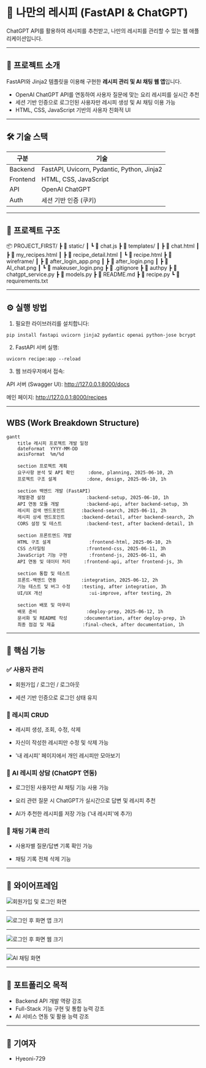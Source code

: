 # 🍳 나만의 레시피 (FastAPI & ChatGPT)

ChatGPT API를 활용하여 레시피를 추천받고, 나만의 레시피를 관리할 수 있는 웹 애플리케이션입니다.

---

## 🚀 프로젝트 소개

FastAPI와 Jinja2 템플릿을 이용해 구현한 **레시피 관리 및 AI 채팅 웹 앱**입니다.

- OpenAI ChatGPT API를 연동하여 사용자 질문에 맞는 요리 레시피를 실시간 추천
- 세션 기반 인증으로 로그인된 사용자만 레시피 생성 및 AI 채팅 이용 가능
- HTML, CSS, JavaScript 기반의 사용자 친화적 UI

---

## 🛠️ 기술 스택

| 구분     | 기술                                |
|--------|-------------------------------------|
| Backend | FastAPI, Uvicorn, Pydantic, Python, Jinja2 |
| Frontend | HTML, CSS, JavaScript               |
| API     | OpenAI ChatGPT                      |
| Auth    | 세션 기반 인증 (쿠키)                  |

---

## 📁 프로젝트 구조

📦 PROJECT_FIRST/
┣ 📂 static/
┃ ┗ 📜 chat.js
┣ 📂 templates/
┃ ┣ 📜 chat.html
┃ ┣ 📜 my_recipes.html
┃ ┣ 📜 recipe_detail.html
┃ ┗ 📜 recipe.html
┣ 📂 wireframe/
┃ ┣ 📜 after_login_app.png
┃ ┣ 📜 after_login.png
┃ ┣ 📜 AI_chat.png
┃ ┗ 📜 makeuser_login.png
┣ 📜 .gitignore
┣ 📜 authpy
┣ 📜 chatgpt_service.py
┣ 📜 models.py
┣ 📜 README.md
┣ 📜 recipe.py
┗ 📜 requirements.txt

---

## ⚙️ 실행 방법

1. 필요한 라이브러리를 설치합니다:

```(venv)
pip install fastapi uvicorn jinja2 pydantic openai python-jose bcrypt
```

2. FastAPI 서버 실행:

```(venv)
uvicorn recipe:app --reload
```

3. 웹 브라우저에서 접속:

API 서버 (Swagger UI): http://127.0.0.1:8000/docs

메인 페이지: http://127.0.0.1:8000/recipes

---

## WBS (Work Breakdown Structure)
```
gantt
    title 레시피 프로젝트 개발 일정
    dateFormat  YYYY-MM-DD
    axisFormat  %m/%d

    section 프로젝트 계획
    요구사항 분석 및 API 확인     :done, planning, 2025-06-10, 2h
    프로젝트 구조 설계           :done, design, 2025-06-10, 1h

    section 백엔드 개발 (FastAPI)
    개발환경 설정               :backend-setup, 2025-06-10, 1h
    API 연동 모듈 개발          :backend-api, after backend-setup, 3h
    레시피 검색 엔드포인트      :backend-search, 2025-06-11, 2h
    레시피 상세 엔드포인트      :backend-detail, after backend-search, 2h
    CORS 설정 및 테스트         :backend-test, after backend-detail, 1h

    section 프론트엔드 개발
    HTML 구조 설계              :frontend-html, 2025-06-10, 2h
    CSS 스타일링               :frontend-css, 2025-06-11, 3h
    JavaScript 기능 구현        :frontend-js, 2025-06-11, 4h
    API 연동 및 데이터 처리     :frontend-api, after frontend-js, 3h

    section 통합 및 테스트
    프론트-백엔드 연동         :integration, 2025-06-12, 2h
    기능 테스트 및 버그 수정    :testing, after integration, 3h
    UI/UX 개선                 :ui-improve, after testing, 2h

    section 배포 및 마무리
    배포 준비                  :deploy-prep, 2025-06-12, 1h
    문서화 및 README 작성      :documentation, after deploy-prep, 1h
    최종 점검 및 제출          :final-check, after documentation, 1h
```
---

## 🔑 핵심 기능
### ✅ 사용자 관리
- 회원가입 / 로그인 / 로그아웃

- 세션 기반 인증으로 로그인 상태 유지

### 🍲 레시피 CRUD
- 레시피 생성, 조회, 수정, 삭제

- 자신이 작성한 레시피만 수정 및 삭제 가능

- '내 레시피' 페이지에서 개인 레시피만 모아보기

### 🤖 AI 레시피 상담 (ChatGPT 연동)
- 로그인된 사용자만 AI 채팅 기능 사용 가능

- 요리 관련 질문 시 ChatGPT가 실시간으로 답변 및 레시피 추천

- AI가 추천한 레시피를 저장 가능 ('내 레시피'에 추가)

### 💬 채팅 기록 관리
- 사용자별 질문/답변 기록 확인 가능

- 채팅 기록 전체 삭제 기능

---

## 📸 와이어프레임

![회원가입 및 로그인 화면](./wireframe/makeuser_login.png)

---

![로그인 후 화면 앱 크기](./wireframe/after_login_app.png)

---

![로그인 후 화면 웹 크기](./wireframe/after_login.png)

---

![AI 채팅 화면](./wireframe/AI_chat.png)

---

## 📌 포트폴리오 목적
- Backend API 개발 역량 강조
- Full-Stack 기능 구현 및 통합 능력 강조
- AI 서비스 연동 및 활용 능력 강조

---

## 🙋 기여자
- Hyeoni-729